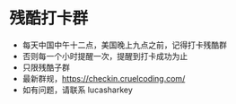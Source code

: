# 残酷打卡群

- 每天中国中午十二点，美国晚上九点之前，记得打卡残酷群
- 否则每一个小时提醒一次，提醒到打卡成功为止
- 只限残酷子群
- 最新群规，https://checkin.cruelcoding.com/
- 如有问题，请联系 lucasharkey
